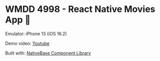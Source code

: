 # WMDD 4998 - React Native Movies App 🍿

Emulator: iPhone 13 (iOS 16.2)

Demo video: [Youtube](https://www.youtube.com/watch?v=ZJtF7DcAreY)

Built with: [NativeBase Component Library](https://nativebase.io/)
